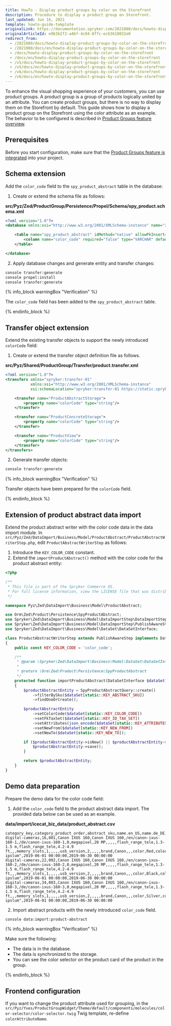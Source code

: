 ```yaml
---
title: HowTo - Display product groups by color on the Storefront
description: Procedure to display a product group on Storefront.
last_updated: Jun 16, 2021
template: howto-guide-template
originalLink: https://documentation.spryker.com/2021080/docs/howto-display-product-groups-by-color-on-the-storefront
originalArticleId: e963b2f2-a4bf-4c04-8ffc-ecb3610032e0
redirect_from:
  - /2021080/docs/howto-display-product-groups-by-color-on-the-storefront
  - /2021080/docs/en/howto-display-product-groups-by-color-on-the-storefront
  - /docs/howto-display-product-groups-by-color-on-the-storefront
  - /docs/en/howto-display-product-groups-by-color-on-the-storefront
  - /v5/docs/howto-display-product-groups-by-color-on-the-storefront
  - /v5/docs/en/howto-display-product-groups-by-color-on-the-storefront
  - /v6/docs/howto-display-product-groups-by-color-on-the-storefront
  - /v6/docs/en/howto-display-product-groups-by-color-on-the-storefront
---
```


To enhance the visual shopping experience of your customers, you can use product groups. A product group is a group of products logically united by an attribute. You can create product groups, but there is no way to display them on the Storefront by default. This guide shows how to display a product group on the Storefront using the color attribute as an example. The behavior to be configured is described in [Product Groups feature overview](/docs/scos/user/features/202108.0/product-groups-feature-overview.html).

## Prerequisites

Before you start configuration, make sure that the [Product Groups feature is integrated](/docs/scos/dev/feature-integration-guides/{{site.version}}/product-groups-feature-integration.html) into your project.

## Schema extension

Add the `color_code` field to the `spy_product_abstract` table in the database:

1. Create or extend the schema file as follows:

**src/Pyz/Zed/ProductGroup/Persistence/Propel/Schema/spy_product.schema.xml**

```xml
<?xml version="1.0"?>
<database xmlns:xsi="http://www.w3.org/2001/XMLSchema-instance" name="zed" xsi:noNamespaceSchemaLocation="http://xsd.propelorm.org/1.6/database.xsd" namespace="Orm\Zed\Product\Persistence" package="src.Orm.Zed.Product.Persistence">

    <table name="spy_product_abstract" idMethod="native" allowPkInsert="true" phpName="SpyProductAbstract">
        <column name="color_code" required="false" type="VARCHAR" default="NULL" size="8"/>
    </table>

</database>
```

2. Apply database changes and generate entity and transfer changes:

```bash
console transfer:generate
console propel:install
console transfer:generate
```

{% info_block warningBox "Verification" %}

The `color_code` field has been added to the `spy_product_abstract` table.

{% endinfo_block %}

## Transfer object extension

Extend the existing transfer objects to support the newly introduced `colorCode` field:
1. Create or extend the transfer object definition file as follows.

**src/Pyz/Shared/ProductGroup/Transfer/product.transfer.xml**

```xml
<?xml version="1.0"?>
<transfers xmlns="spryker:transfer-01"
           xmlns:xsi="http://www.w3.org/2001/XMLSchema-instance"
           xsi:schemaLocation="spryker:transfer-01 https://static.spryker.com/transfer-01.xsd">

    <transfer name="ProductAbstractStorage">
        <property name="colorCode" type="string"/>
    </transfer>

    <transfer name="ProductConcreteStorage">
        <property name="colorCode" type="string"/>
    </transfer>

    <transfer name="ProductView">
        <property name="colorCode" type="string"/>
    </transfer>
</transfers>
```

2. Generate transfer objects:
```bash
console transfer:generate
```

{% info_block warningBox "Verification" %}

Transfer objects have been prepared for the `colorCode` field.

{% endinfo_block %}

## Extension of product abstract data import

Extend the product abstract writer with the color code data in the data import module. In `src/Pyz/Zed/DataImport/Business/Model/ProductAbstract/ProductAbstractWriterStep.php`, edit `ProductAbstractWriterStep` as follows:

1. Introduce the `KEY_COLOR_CODE` constant.
2. Extend the `importProductAbstract()` method with the color code for the product abstract entity:

```php
<?php

/**
 * This file is part of the Spryker Commerce OS.
 * For full license information, view the LICENSE file that was distributed with this source code.
 */

namespace Pyz\Zed\DataImport\Business\Model\ProductAbstract;

use Orm\Zed\Product\Persistence\SpyProductAbstract;
use Spryker\Zed\DataImport\Business\Model\DataImportStep\DataImportStepInterface;
use Spryker\Zed\DataImport\Business\Model\DataImportStep\PublishAwareStep;
use Spryker\Zed\DataImport\Business\Model\DataSet\DataSetInterface;

class ProductAbstractWriterStep extends PublishAwareStep implements DataImportStepInterface
{
    public const KEY_COLOR_CODE = 'color_code';

    /**
     * @param \Spryker\Zed\DataImport\Business\Model\DataSet\DataSetInterface $dataSet
     *
     * @return \Orm\Zed\Product\Persistence\SpyProductAbstract
     */
    protected function importProductAbstract(DataSetInterface $dataSet)
    {
        $productAbstractEntity = SpyProductAbstractQuery::create()
            ->filterBySku($dataSet[static::KEY_ABSTRACT_SKU])
            ->findOneOrCreate();

        $productAbstractEntity
            ->setColorCode($dataSet[static::KEY_COLOR_CODE])
            ->setFkTaxSet($dataSet[static::KEY_ID_TAX_SET])
            ->setAttributes(json_encode($dataSet[static::KEY_ATTRIBUTES]))
            ->setNewFrom($dataSet[static::KEY_NEW_FROM])
            ->setNewTo($dataSet[static::KEY_NEW_TO]);

        if ($productAbstractEntity->isNew() || $productAbstractEntity->isModified()) {
            $productAbstractEntity->save();
        }

        return $productAbstractEntity;
    }
}
```

## Demo data preparation

Prepare the demo data for the color code field:
1. Add the `color_code` field to the product abstract data import. The provided data below can be used as an example.

**data/import/icecat_biz_data/product_abstract.csv**

```csv
category_key,category_product_order,abstract_sku,name.en_US,name.de_DE,url.en_US,url.de_DE,is_featured,attribute_key_1,value_1,attribute_key_1.en_US,value_1.en_US,attribute_key_1.de_DE,value_1.de_DE,attribute_key_2,value_2,attribute_key_2.en_US,value_2.en_US,attribute_key_2.de_DE,value_2.de_DE,attribute_key_3,value_3,attribute_key_3.en_US,value_3.en_US,attribute_key_3.de_DE,value_3.de_DE,attribute_key_4,value_4,attribute_key_4.en_US,value_4.en_US,attribute_key_4.de_DE,value_4.de_DE,attribute_key_5,value_5,attribute_key_6,value_6,attribute_key_6.en_US,value_6.en_US,attribute_key_6.de_DE,value_6.de_DE,color_code,description.en_US,description.de_DE,icecat_pdp_url,tax_set_name,meta_title.en_US,meta_title.de_DE,meta_keywords.en_US,meta_keywords.de_DE,meta_description.en_US,meta_description.de_DE,icecat_license,new_from,new_to
digital-cameras,16,001,Canon IXUS 160,Canon IXUS 160,/en/canon-ixus-160-1,/de/canon-ixus-160-1,0,megapixel,20 MP,,,,,flash_range_tele,1.3-1.5 m,flash_range_tele,4.2-4.9 ft,,,memory_slots,1,,,,,usb_version,2,,,,,brand,Canon,,,color,Red,color,Weinrot,#DC2E09,"Lorem ipslum",2019-06-01 00:00:00,2019-06-30 00:00:00
digital-cameras,22,002,Canon IXUS 160,Canon IXUS 160,/en/canon-ixus-160-2,/de/canon-ixus-160-2,0,megapixel,20 MP,,,,,flash_range_tele,1.3-1.5 m,flash_range_tele,4.2-4.9 ft,,,memory_slots,1,,,,,usb_version,2,,,,,brand,Canon,,,color,Black,color,Schwarz,#000000,"Lorem ipslum",2019-06-01 00:00:00,2019-06-30 00:00:00
digital-cameras,34,003,Canon IXUS 160,Canon IXUS 160,/en/canon-ixus-160-3,/de/canon-ixus-160-3,0,megapixel,20 MP,,,,,flash_range_tele,1.3-1.5 m,flash_range_tele,4.2-4.9 ft,,,memory_slots,1,,,,,usb_version,2,,,,,brand,Canon,,,color,Silver,color,Silber,#D3D3D3,"Lorem ipslum",2019-06-01 00:00:00,2019-06-30 00:00:00
```

2. Import abstract products with the newly introduced `color_code` field.

```bash
console data:import:product-abstract
```

{% info_block warningBox "Verification" %}

Make sure the following:
* The data is in the database.
* The data is synchronized to the storage.
* You can see the color selector on the product card of the product in the group.

{% endinfo_block %}

## Frontend configuration

If you want to change the product attribute used for grouping, in the `src/Pyz/Yves/ProductGroupWidget/Theme/default/components/molecules/color-selector/color-selector.twig` Twig template, re-define `colorAttributeName`.
